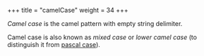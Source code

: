 +++
title = "camelCase"
weight = 34
+++

_Camel case_ is the camel pattern with empty string delimiter.

Camel case is also known as _mixed case_ or _lower camel case_ (to distinguish it from [pascal case](../pascal)).

